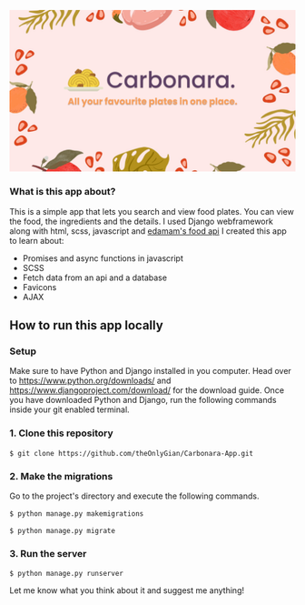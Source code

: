 ![Site view!](/images/site-view.png)
### What is this app about?
This is a simple app that lets you search and view food plates. You can view the food, the ingredients and the details.
I used Django webframework along with html, scss, javascript and [edamam's food api](https://www.edamam.com/)
I created this app to learn about:
- Promises and async functions in javascript
- SCSS
- Fetch data from an api and a database
- Favicons
- AJAX
## How to run this app locally
### Setup
Make sure to have Python and Django  installed in you computer. Head over to https://www.python.org/downloads/ and https://www.djangoproject.com/download/ for the download guide.
Once you have downloaded Python and Django, run the following commands inside your git enabled terminal.
### 1. Clone this repository
```
$ git clone https://github.com/theOnlyGian/Carbonara-App.git
```
### 2. Make the migrations
Go to the project's directory and execute the following commands.

```
$ python manage.py makemigrations
```
```
$ python manage.py migrate
```
### 3. Run the server
```
$ python manage.py runserver
```
Let me know what you think about it and suggest me anything!
